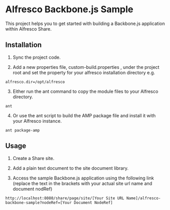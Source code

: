 Alfresco Backbone.js Sample
========================

This project helps you to get started with building a Backbone.js application within Alfresco Share.

## Installation

1. Sync the project code.

2. Add a new properties file, custom-build.properties , under the project root and set the property for your alfresco installation directory e.g.

```
alfresco.dir=/opt/alfresco
```

3. Either run the ant command to copy the module files to your Alfresco directory.

```
ant
```

4. Or use the ant script to build the AMP package file and install it with your Alfresco instance.

```
ant package-amp
```

## Usage

1. Create a Share site.

2. Add a plain text document to the site document library.

3. Access the sample Backbone.js application using the following link (replace the text in the brackets with your actual site url name and document nodRef)

```
http://localhost:8080/share/page/site/[Your Site URL Name]/alfresco-backbone-sample?nodeRef=[Your Document NodeRef]
```